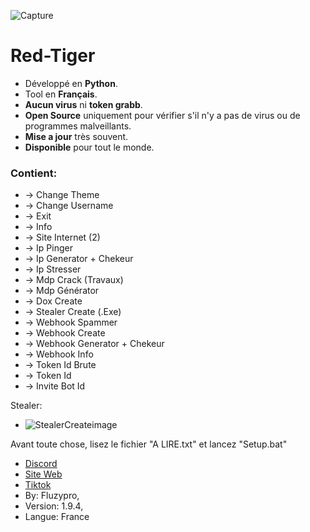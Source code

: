 ![Capture](https://github.com/fluzzzy/RedTiger-Fluzypro/assets/147531758/892739e3-bad6-4958-89f7-6d43464714ee)
# **Red-Tiger**

- Développé en **Python**.
- Tool en **Français**.
- **Aucun virus** ni **token grabb**.
- **Open Source** uniquement pour vérifier s'il n'y a pas de virus ou de programmes malveillants.
- **Mise a jour** très souvent.
- **Disponible** pour tout le monde.

### Contient:


- -> Change Theme
- -> Change Username
- -> Exit
- -> Info
- -> Site Internet (2)
- -> Ip Pinger
- -> Ip Generator + Chekeur
- -> Ip Stresser
- -> Mdp Crack (Travaux)
- -> Mdp Générator
- -> Dox Create
- -> Stealer Create (.Exe)
- -> Webhook Spammer
- -> Webhook Create
- -> Webhook Generator + Chekeur
- -> Webhook Info
- -> Token Id Brute
- -> Token Id
- -> Invite Bot Id

Stealer:
- ![StealerCreateimage](https://github.com/fluzzzy/RedTiger-Fluzypro/assets/147531758/174c3af3-3171-467e-812b-1545c9749dcc)
      
Avant toute chose, lisez le fichier "A LIRE.txt" et lancez "Setup.bat"

- [Discord](https://discord.gg/VF4vqzpDsY)
- [Site Web](https://fluzypro.000webhostapp.com/red-tiger/accueil.html)
- [Tiktok](https://www.tiktok.com/@fluzypro)
- By: Fluzypro,
- Version: 1.9.4,
- Langue: France
